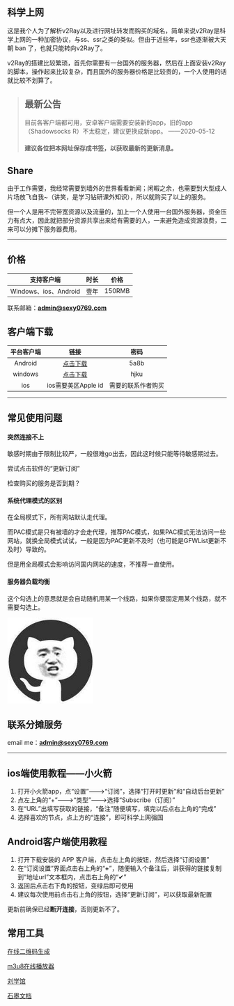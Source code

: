 ## 科学上网

这是我个人为了解析v2Ray以及进行网址转发而购买的域名，简单来说v2Ray是科学上网的一种加密协议，与ss、ssr之类的类似。但由于近些年，ssr也逐渐被大天朝 ban 了，也就只能转向v2Ray了。

v2Ray的搭建比较繁琐，首先你需要有一台国外的服务器，然后在上面安装v2Ray的脚本，操作起来比较复杂，而且国外的服务器价格是比较贵的，一个人使用的话就比较不划算了。

> ## 最新公告
> 目前各客户端都可用，安卓客户端需要安装新的app，旧的app（Shadowsocks R）不太稳定，建议更换成新app。
> ——2020-05-12
> #### 建议各位把本网址保存成书签，以获取最新的更新消息。

## Share

由于工作需要，我经常需要到墙外的世界看看新闻；闲暇之余，也需要到大型成人片场放飞自我~（讲笑，是学习钻研课外知识），所以就购买了以上的服务。

但一个人是用不完带宽资源以及流量的，加上一个人使用一台国外服务器，资金压力有点大，因此就把部分资源共享出来给有需要的人，一来避免造成资源浪费，二来可以分摊下服务器费用。

------------

## 价格

|支持客户端|时长|价格|
| :------------: | :------------: | :------------: |
|Windows、ios、Android|壹年|150RMB|

联系邮箱：**admin@sexy0769.com**

## 客户端下载

|平台客户端|链接|密码|
| :------------: | :------------: | :------------: |
|Android|[点击下载](https://busy.lanzous.com/ibzppmd "点击下载")|5a8b|
|windows|[点击下载](https://busy.lanzous.com/icj4foj "点击下载")|hjku|
|ios|ios需要美区Apple id|需要的联系作者购买|

------------

## 常见使用问题

#### 突然连接不上
敏感时期由于限制比较严，一般很难go出去，因此这时候只能等待敏感期过去。

尝试点击软件的“更新订阅”

检查购买的服务是否到期？

#### 系统代理模式的区别

在全局模式下，所有网站默认走代理。

而PAC模式是只有被墙的才会走代理，推荐PAC模式，如果PAC模式无法访问一些网站，就换全局模式试试，一般是因为PAC更新不及时（也可能是GFWList更新不及时）导致的。

但是用全局模式会影响访问国内网站的速度，不推荐一直使用。

#### 服务器负载均衡
这个勾选上的意思就是会自动随机用某一个线路，如果你要固定用某个线路，就不需要勾选上。

![head](./head.jpg "head")

## 联系分摊服务

email me：**admin@sexy0769.com**


------------



## ios端使用教程——小火箭

1. 打开小火箭app，点“设置”--->“订阅”，选择“打开时更新”和“自动后台更新”
2. 点左上角的“+”--->“类型”--->选择“Subscribe（订阅）”
3. 在“URL”出填写获取的链接，“备注”随便填写，填完以后点右上角的“完成”
4. 选择喜欢的节点，点上方的“连接”，即可科学上网强国

## Android客户端使用教程

1. 打开下载安装的 APP 客户端，点击左上角的按钮，然后选择“订阅设置”
2. 在“订阅设置”界面点击右上角的“**+**”，随便输入个备注后，讲获得的链接复制到“地址url”文本框内，点击右上角的“✔”
3. 返回后点击右下角的按钮，变绿后即可使用
4. 建议每次使用前点击右上角的按钮，选择“更新订阅”，可以获取最新配置

更新前确保已经**断开连接**，否则更新不了。

## 常用工具

[在线二维码生成](http://www.sexy0769.com/busy/QrCode/qrcode.html "在线二维码生成")

[m3u8在线播放器](http://tool.liumingye.cn/m3u8/ "m3u8在线播放器")

[刘学馆](http://www.sexy0769.com "刘学馆")

[石墨文档](https://www.shimo.im "石墨文档")
